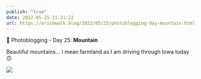 ```yaml
---
publish: "true"
date: 2022-05-25 21:21:22
url: https://ericmwalk.blog/2022/05/25/photoblogging-day-mountain.html
---
```


📸 Photoblogging - Day 25: **Mountain**

Beautiful mountains... I mean farmland as I am driving through Iowa today 🙃

![](https://ericmwalk.blog/uploads/2022/2ee7f6586b.jpg)